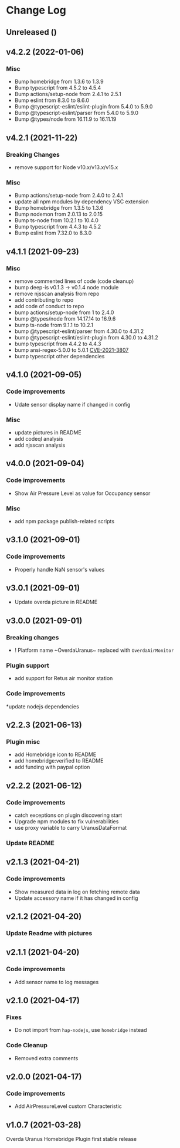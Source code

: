 # Change Log

## Unreleased ()


## v4.2.2 (2022-01-06)

### Misc

* Bump homebridge from 1.3.6 to 1.3.9
* Bump typescript from 4.5.2 to 4.5.4
* Bump actions/setup-node from 2.4.1 to 2.5.1
* Bump eslint from 8.3.0 to 8.6.0
* Bump @typescript-eslint/eslint-plugin from 5.4.0 to 5.9.0
* Bump @typescript-eslint/parser from 5.4.0 to 5.9.0
* Bump @types/node from 16.11.9 to 16.11.19


## v4.2.1 (2021-11-22)

### Breaking Changes

* remove support for Node v10.x/v13.x/v15.x

### Misc

* Bump actions/setup-node from 2.4.0 to 2.4.1
* update all npm modules by dependency VSC extension
* Bump homebridge from 1.3.5 to 1.3.6
* Bump nodemon from 2.0.13 to 2.0.15
* Bump ts-node from 10.2.1 to 10.4.0
* Bump typescript from 4.4.3 to 4.5.2
* Bump eslint from 7.32.0 to 8.3.0


## v4.1.1 (2021-09-23)

### Misc

* remove commented lines of code (code cleanup)
* bump deep-is v0.1.3 -> v0.1.4 node module
* remove njsscan analysis from repo
* add contributing to repo
* add code of conduct to repo
* bump actions/setup-node from 1 to 2.4.0
* bump @types/node from 14.17.14 to 16.9.6
* bump ts-node from 9.1.1 to 10.2.1
* bump @typescript-eslint/parser from 4.30.0 to 4.31.2
* bump @typescript-eslint/eslint-plugin from 4.30.0 to 4.31.2
* bump typescript from 4.4.2 to 4.4.3
* bump ansi-regex-5.0.0 to 5.0.1 [CVE-2021-3807](https://github.com/advisories/GHSA-93q8-gq69-wqmw)
* bump typescript other dependencies


## v4.1.0 (2021-09-05)

### Code improvements

* Udate sensor display name if changed in config

### Misc

* update pictures in README
* add codeql analysis
* add njsscan analysis

## v4.0.0 (2021-09-04)

### Code improvements

* Show Air Pressure Level as value for Occupancy sensor

### Misc

* add npm package publish-related scripts

## v3.1.0 (2021-09-01)

### Code improvements

* Properly handle NaN sensor's values


## v3.0.1 (2021-09-01)

* Update overda picture in README


## v3.0.0 (2021-09-01)

### Breaking changes

* ! Platform name ~OverdaUranus~ replaced with `OverdaAirMonitor`

### Plugin support

* add support for Retus air monitor station

### Code improvements

*update nodejs dependencies


## v2.2.3 (2021-06-13)

### Plugin misc

* add Homebridge icon to README
* add homebridge:verified to README
* add funding with paypal option


## v2.2.2 (2021-06-12)

### Code improvements

* catch exceptions on plugin discovering start
* Upgrade npm modules to fix vulnerabilities
* use proxy variable to carry UranusDataFormat

### Update README


## v2.1.3 (2021-04-21)

### Code improvements

* Show measured data in log on fetching remote data
* Update accessory name if it has changed in config


## v2.1.2 (2021-04-20)

### Update Readme with pictures


## v2.1.1 (2021-04-20)

### Code improvements

* Add sensor name to log messages


## v2.1.0 (2021-04-17)

### Fixes

* Do not import from `hap-nodejs`, use `homebridge` instead

### Code Cleanup

* Removed extra comments


## v2.0.0 (2021-04-17)

### Code improvements

* Add AirPressureLevel custom Characteristic


## v1.0.7 (2021-03-28)

Overda Uranus Homebridge Plugin first stable release
